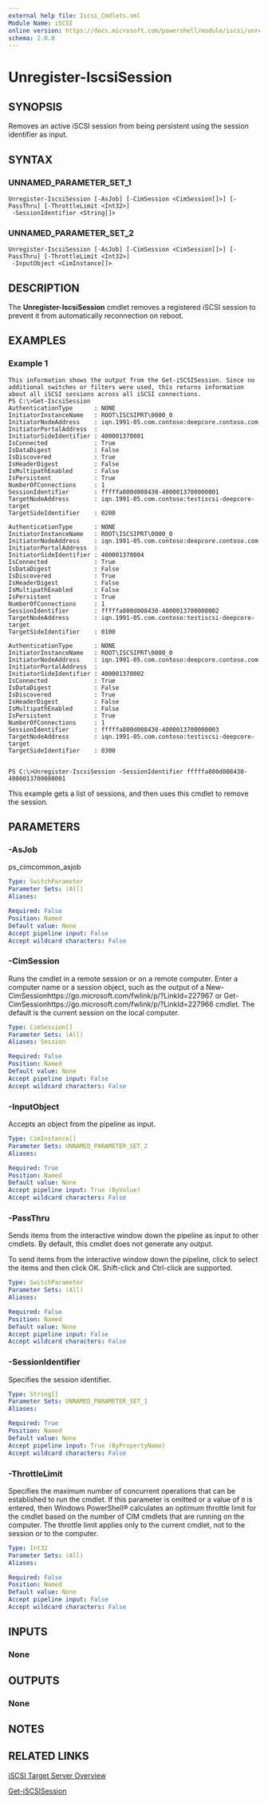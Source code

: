 ```yaml
---
external help file: Iscsi_Cmdlets.xml
Module Name: iSCSI
online version: https://docs.microsoft.com/powershell/module/iscsi/unregister-iscsisession?view=windowsserver2012-ps&wt.mc_id=ps-gethelp
schema: 2.0.0
---
```


# Unregister-IscsiSession

## SYNOPSIS
Removes an active iSCSI session from being persistent using the session identifier as input.

## SYNTAX

### UNNAMED_PARAMETER_SET_1
```
Unregister-IscsiSession [-AsJob] [-CimSession <CimSession[]>] [-PassThru] [-ThrottleLimit <Int32>]
 -SessionIdentifier <String[]>
```

### UNNAMED_PARAMETER_SET_2
```
Unregister-IscsiSession [-AsJob] [-CimSession <CimSession[]>] [-PassThru] [-ThrottleLimit <Int32>]
 -InputObject <CimInstance[]>
```

## DESCRIPTION
The **Unregister-IscsiSession** cmdlet removes a registered iSCSI session to prevent it from automatically reconnection on reboot.

## EXAMPLES

### Example 1
```
This information shows the output from the Get-iSCSISession. Since no additional switches or filters were used, this returns information about all iSCSI sessions across all iSCSI connections.
PS C:\>Get-IscsiSession
AuthenticationType      : NONE 
InitiatorInstanceName   : ROOT\ISCSIPRT\0000_0 
InitiatorNodeAddress    : iqn.1991-05.com.contoso:deepcore.contoso.com 
InitiatorPortalAddress  : 
InitiatorSideIdentifier : 400001370001 
IsConnected             : True 
IsDataDigest            : False 
IsDiscovered            : True 
IsHeaderDigest          : False 
IsMultipathEnabled      : False 
IsPersistent            : True 
NumberOfConnections     : 1 
SessionIdentifier       : fffffa800d008430-4000013700000001 
TargetNodeAddress       : iqn.1991-05.com.contoso:testiscsi-deepcore-target 
TargetSideIdentifier    : 0200
 
AuthenticationType      : NONE 
InitiatorInstanceName   : ROOT\ISCSIPRT\0000_0 
InitiatorNodeAddress    : iqn.1991-05.com.contoso:deepcore.contoso.com 
InitiatorPortalAddress  : 
InitiatorSideIdentifier : 400001370004 
IsConnected             : True 
IsDataDigest            : False 
IsDiscovered            : True 
IsHeaderDigest          : False 
IsMultipathEnabled      : False 
IsPersistent            : True 
NumberOfConnections     : 1 
SessionIdentifier       : fffffa800d008430-4000013700000002 
TargetNodeAddress       : iqn.1991-05.com.contoso:testiscsi-deepcore-target 
TargetSideIdentifier    : 0100 
 
AuthenticationType      : NONE 
InitiatorInstanceName   : ROOT\ISCSIPRT\0000_0 
InitiatorNodeAddress    : iqn.1991-05.com.contoso:deepcore.contoso.com 
InitiatorPortalAddress  : 
InitiatorSideIdentifier : 400001370002 
IsConnected             : True 
IsDataDigest            : False 
IsDiscovered            : True 
IsHeaderDigest          : False 
IsMultipathEnabled      : False 
IsPersistent            : True 
NumberOfConnections     : 1 
SessionIdentifier       : fffffa800d008430-4000013700000003 
TargetNodeAddress       : iqn.1991-05.com.contoso:testiscsi-deepcore-target 
TargetSideIdentifier    : 0300 


PS C:\>Unregister-IscsiSession -SessionIdentifier fffffa800d008430-4000013700000001
```

This example gets a list of sessions, and then uses this cmdlet to remove the session.

## PARAMETERS

### -AsJob
ps_cimcommon_asjob

```yaml
Type: SwitchParameter
Parameter Sets: (All)
Aliases: 

Required: False
Position: Named
Default value: None
Accept pipeline input: False
Accept wildcard characters: False
```

### -CimSession
Runs the cmdlet in a remote session or on a remote computer.
Enter a computer name or a session object, such as the output of a New-CimSessionhttps://go.microsoft.com/fwlink/p/?LinkId=227967 or Get-CimSessionhttps://go.microsoft.com/fwlink/p/?LinkId=227966 cmdlet.
The default is the current session on the local computer.

```yaml
Type: CimSession[]
Parameter Sets: (All)
Aliases: Session

Required: False
Position: Named
Default value: None
Accept pipeline input: False
Accept wildcard characters: False
```

### -InputObject
Accepts an object from the pipeline as input.

```yaml
Type: CimInstance[]
Parameter Sets: UNNAMED_PARAMETER_SET_2
Aliases: 

Required: True
Position: Named
Default value: None
Accept pipeline input: True (ByValue)
Accept wildcard characters: False
```

### -PassThru
Sends items from the interactive window down the pipeline as input to other cmdlets.
By default, this cmdlet does not generate any output. 

                        
To send items from the interactive window down the pipeline, click to select the items and then click OK. 
Shift-click and Ctrl-click are supported.

```yaml
Type: SwitchParameter
Parameter Sets: (All)
Aliases: 

Required: False
Position: Named
Default value: None
Accept pipeline input: False
Accept wildcard characters: False
```

### -SessionIdentifier
Specifies the session identifier.

```yaml
Type: String[]
Parameter Sets: UNNAMED_PARAMETER_SET_1
Aliases: 

Required: True
Position: Named
Default value: None
Accept pipeline input: True (ByPropertyName)
Accept wildcard characters: False
```

### -ThrottleLimit
Specifies the maximum number of concurrent operations that can be established to run the cmdlet.
If this parameter is omitted or a value of `0` is entered, then Windows PowerShell® calculates an optimum throttle limit for the cmdlet based on the number of CIM cmdlets that are running on the computer.
The throttle limit applies only to the current cmdlet, not to the session or to the computer.

```yaml
Type: Int32
Parameter Sets: (All)
Aliases: 

Required: False
Position: Named
Default value: None
Accept pipeline input: False
Accept wildcard characters: False
```

## INPUTS

### None

## OUTPUTS

### None

## NOTES

## RELATED LINKS

[iSCSI Target Server Overview](https://docs.microsoft.com/previous-versions/windows/it-pro/windows-server-2012-r2-and-2012/hh848272(v=ws.11))

[Get-iSCSISession](./Get-IscsiSession.md)
